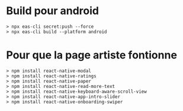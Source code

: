# Build pour android

```
> npx eas-cli secret:push --force 
> npx eas-cli build --platform android
```

# Pour que la page artiste fontionne

```
> npm install react-native-modal
> npm install react-native-ratings 
> npm install react-native-paper
> npm install react-native-read-more-text
> npm install react-native-keyboard-aware-scroll-view
> npm install react-native-app-intro-slider
> npm install react-native-onboarding-swiper
```

